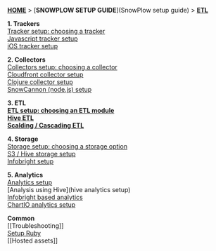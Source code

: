 [**HOME**](Home) > [**SNOWPLOW SETUP GUIDE**](SnowPlow setup guide) > [**ETL**](choosing-an-etl-module)

**1. Trackers**  
[Tracker setup: choosing a tracker](choosing-a-tracker)  
[Javascript tracker setup](javascript-tracker-setup)  
[iOS tracker setup](ios-tracker-setup)  

**2. Collectors**  
[Collectors setup: choosing a collector](choosing-a-collector)  
[Cloudfront collector setup](setting-up-the-cloudfront-collector)  
[Clojure collector setup](setting-up-the-clojure-collector)  
[SnowCannon (node.js) setup](snowcannon-setup-guide) 

**3. ETL**  
[**ETL setup: choosing an ETL module**](choosing-an-etl-module)  
[**Hive ETL**](hive-etl-setup)  
[**Scalding / Cascading ETL**](scalding-etl-setup) 

**4. Storage**  
[Storage setup: choosing a storage option](choosing-a-storage-module)  
[S3 / Hive storage setup](s3-hive-storage-setup)  
[Infobright setup](infobright-storage-setup) 

**5. Analytics**  
[Analytics setup](analytics-setup)  
[Analysis using Hive](hive analytics setup)  
[Infobright based analytics](infobright-analytics-setup)  
[ChartIO analytics setup](ChartIO-setup)  

**Common**  
[[Troubleshooting]]  
[Setup Ruby](Setup-Ruby)  
[[Hosted assets]] 